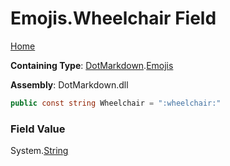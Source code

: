 # Emojis\.Wheelchair Field

[Home](../../../README.md)

**Containing Type**: [DotMarkdown](../../README.md)\.[Emojis](../README.md)

**Assembly**: DotMarkdown\.dll

```csharp
public const string Wheelchair = ":wheelchair:"
```

### Field Value

System\.[String](https://docs.microsoft.com/en-us/dotnet/api/system.string)